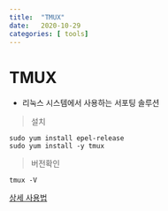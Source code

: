 ```yaml
---
title:  "TMUX"
date:   2020-10-29
categories: [ tools]
---
```


# TMUX
+ 리눅스 시스템에서 사용하는 서포팅 솔루션

> 설치
```
sudo yum install epel-release
sudo yum install -y tmux
```
> 버전확인
```
tmux -V
```
[상세 사용법](https://edykim.com/ko/post/tmux-introductory-series-summary/)
